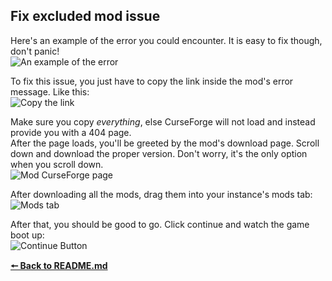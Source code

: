 ## Fix excluded mod issue
Here's an example of the error you could encounter. It is easy to fix though, don't panic!</br>
![An example of the error](https://i.imgur.com/h3GiSbn.png)

To fix this issue, you just have to copy the link inside the mod's error message. Like this:</br>
![Copy the link](https://i.imgur.com/ZcZ9qeo.png)

Make sure you copy _everything_, else CurseForge will not load and instead provide you with a 404 page.</br>After the page loads, you'll be greeted by the mod's download page. Scroll down and download the proper version. Don't worry, it's the only option when you scroll down.</br>
![Mod CurseForge page](https://i.imgur.com/WPMgclR.png)

After downloading all the mods, drag them into your instance's mods tab:</br>
![Mods tab](https://i.imgur.com/CxusO99.png)

After that, you should be good to go. Click continue and watch the game boot up:</br>
![Continue Button](https://i.imgur.com/65ERiHU.png)

[**🠔 Back to README.md**](/README.md)
